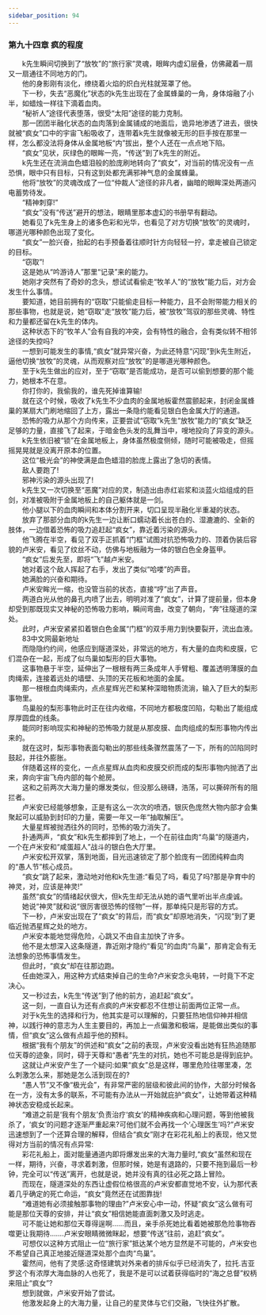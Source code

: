 ```yaml
---
sidebar_position: 94
---
```

### 第九十四章 疯的程度  


　　k先生瞬间切换到了“放牧”的“旅行家”灵魂，眼眸内虚幻层叠，仿佛藏着一扇又一扇通往不同地方的门。  
　　他的身影刚有淡化，缭绕着火焰的炽白光柱就笼罩了他。  
　　下一秒，失去“恶魔化”状态的k先生出现在了金属蜂巢的一角，身体熔融了小半，如蜡烛一样往下滴着血肉。  
　　“秘祈人”途径代表堕落，很受“太阳”途径的能力克制。  
　　那一团团半融化状态的血肉落到金属铺成的地面后，诡异地渗透了进去，很快就被“疯女”口中的宇宙飞船吸收了，连带着k先生就像被无形的巨手按在那里一样，怎么都没法将身体从金属地板“内”拔出，整个人还在一点点地下陷。  
　　“疯女”见状，灰绿色的眼眸一亮，“传送”到了k先生的附近。  
　　k先生还在流淌血色蜡泪般的脸庞刷地转向了“疯女”，对当前的情况没有一点恐惧，眼中只有目标，只有这到处都充满邪神气息的金属蜂巢。  
　　他将“放牧”的灵魂改成了一位“仲裁人”途径的非凡者，幽暗的眼眸深处两道闪电蓄势待发。  
　　“精神刺穿!”  
　　“疯女”没有“传送”避开的想法，眼睛里那本虚幻的书册早有翻动。  
　　她看见了k先生身上的诸多色彩和光华，也看见了对方切换“放牧”的灵魂时，哪道光哪种颜色出现了变化。  
　　“疯女”一脸兴奋，抬起的右手预备着往顺时针方向轻轻一拧，拿走被自己锁定的目标。  
　　“窃取”!  
　　这是她从“吟游诗人”那里“记录”来的能力。  
　　她刚才突然有了奇妙的念头，想试试看偷走“牧羊人”的“放牧”能力后，对方会发生什么事情。  
　　要知道，她目前拥有的“窃取”只能偷走目标一种能力，且不会附带能力相关的那些事物，也就是说，她“窃取”走“放牧”能力后，被“放牧”驾驭的那些灵魂、特性和力量都还留在k先生的体内。  
　　这种状态下的“牧羊人”会有自我的冲突，会有特性的融合，会有类似转不相邻途径的失控吗?  
　　一想到可能发生的事情,“疯女”就异常兴奋，为此还特意“闪现”到k先生附近，逼他切换“放牧”的灵魂，从而观察对应“放牧”的是哪道光哪种颜色。  
　　至于k先生做出的应对，至于“窃取”是否能成功，是否可以偷到想要的那个能力，她根本不在意。  
　　你打你的，我偷我的，谁先死掉谁算输!  
　　就在这个时候，吸收了k先生不少血肉的金属地板霍然震颤起来，封闭金属蜂巢的某扇大门刷地缩回了上方，露出一条隐约能看见银白色金属大厅的通道。  
　　恐怖的吸力从那个方向传来，正要尝试“窃取”k先生“放牧”能力的“疯女”缺乏足够的力量，直接飞了起来，于暗金色头发的乱舞当中，嗖地投向了异变的源头。  
　　k先生依旧被“锁”在金属地板上，身体虽然极度侧倾，随时可能被吸走，但摇摇晃晃就是没离开原本的位置。  
　　这位“极光会”的神使满是血色蜡泪的脸庞上露出了急切的表情。  
　　敌人要跑了!  
　　邪神污染的源头出现了!  
　　k先生又一次切换至“恶魔”对应的灵，制造出由赤红岩浆和淡蓝火焰组成的巨剑，对准被吸附于金属地板上的自己躯体就是一剑。  
　　他小腿以下的血肉瞬间和本体分割开来，切口呈现半融化半重凝的状态。  
　　放弃了那部分血肉的k先生一边让断口蠕动着长出苍白的、湿漉漉的、全新的肢体，一边借着恐怖的吸力追赶起“疯女”，靠近着污染的源头。  
　　他飞腾在半空，看见了双手正抓着“门框”试图对抗恐怖吸力的、顶着伪装后容貌的卢米安，看见了纹丝不动，仿佛与地板融为一体的银白色全身盔甲。  
　　“疯女”后发先至，即将“飞”越卢米安。  
　　她对着这个敌人挥起了右手，发出了类似“哈喽”的声音。  
　　她满脸的兴奋和期待。  
　　卢米安眸光一缩，也没管当前的状态，直接“哼”出了声音。  
　　两道白光从他的鼻孔内喷了出去，明明对准了“疯女”，计算了提前量，但本身却受到那既现实又神秘的恐怖吸力影响，瞬间弯曲，改变了朝向，“奔”往隧道的深处。  
　　此时，卢米安紧紧扣着银白色金属“门框”的双手用力到快要裂开，流出血液。  
　　83中文网最新地址  
　　而隐隐约约间，他感应到隧道深处，非常远的地方，有大量的血肉和皮膜，它们混杂在一起，形成了似鸟巢如梨形的巨大事物。  
　　这事物悬于半空，延伸出了一根根有两三条成年人手臂粗、覆盖透明薄膜的血肉绳索，连接着远处的墙壁、头顶的天花板和地面的金属。  
　　那一根根血肉绳索内，点点星辉光芒和某种深暗物质流淌，输入了巨大的梨形事物里。  
　　鸟巢般的梨形事物此时正在往内收缩，不同地方都极度凹陷，勾勒出了能组成厚厚圆盘的线条。  
　　能同时影响现实和神秘的恐怖吸力就是从那皮膜、血肉组成的梨形事物内传出来的。  
　　就在这时，梨形事物表面勾勒出的那些线条骤然震荡了一下，所有的凹陷同时鼓起，并往外膨胀。  
　　伴随着这样的变化，一点点星辉从血肉和皮膜交织而成的梨形事物内抛洒了出来，奔向宇宙飞舟内部的每个舱房。  
　　这和之前两次大海力量的爆发类似，但没那么磅礴，浩荡，可以撕碎所有的阻拦者。  
　　卢米安已经能够想象，正是有这么一次次的喷洒，银灰色庞然大物内部才会集聚起可以威胁到封印的力量，需要一年又一年“抽取解压”。  
　　大量星辉被抛洒往外的同时，恐怖的吸力消失了。  
　　扑通两声，“疯女”和k先生都摔到了地上，一个在前往血肉“鸟巢”的隧道内，一个在卢米安和“咸蛋超人”战斗的银白色大厅里。  
　　卢米安松开双掌，落到地面，目光迅速锁定了那个脸庞有一团团纯粹血肉的“愚人节”核心成员。  
　　“疯女”跳了起来，激动地对他和k先生道:“看见了吗，看见了吗?那是孕育中的神灵，对，应该是神灵!”  
　　虽然“疯女”的情绪起伏很大，但k先生却无法从她的语气里听出半点虔诚。  
　　她说“神灵”就和说“很厉害很恐怖的怪物”一样，那单纯只是形容的方式。  
　　下一秒，卢米安出现在了“疯女”的背后，而“疯女”却原地消失，“闪现”到了更临近抛洒星辉之处的地方。  
　　卢米安本能地觉得危险，心跳又不由自主加快了许多。  
　　他不是太想深入这条隧道，靠近刚才隐约“看见”的血肉“鸟巢”，那肯定会有无法想象的恐怖事情发生。  
　　但此时，“疯女”却在往那边跑。  
　　任由她深入，用这种方式结束掉自己的生命?卢米安念头电转，一时竟下不定决心。  
　　又一秒过去，k先生“传送”到了他的前方，追赶起“疯女”。  
　　这一刻，一直自认为还有点疯的卢米安都忍不住想让前面两位正常一点。  
　　对于k先生的选择和行为，他其实是可以理解的，只要狂热地信仰神并相信神，以践行神的意志为人生主要目的，再加上一点偏激和极端，是能做出类似的事情，但“疯女”这么做有点超乎他的预料。  
　　根据“我有个朋友”的供述和“疯女”之前的表现，卢米安没看出她有狂热追随那位天尊的迹象，同时，碍于天尊和“愚者”先生的对抗，她也不可能总是得到庇护。  
　　这就让卢米安产生了一个疑问:如果“疯女”总是这样，哪里危险往哪里凑，怎么刺激怎么来，那她是怎么活到现在的?  
　　“愚人节”又不像“极光会”，有非常严密的层级和彼此间的协作，大部分时候各在一方，没有太多的联系，不可能有办法从一开始就庇护“疯女”，让她带着这种精神状态安稳成长起来。  
　　“难道之前是‘我有个朋友’负责治疗‘疯女’的精神疾病和心理问题，等到他被我杀了，‘疯女’的问题才逐渐严重起来?可他们就不会再找一个‘心理医生’吗?”卢米安迅速想到了一个还算合理的解释，但结合“疯女”刚才在彩花礼船上的表现，他又觉得对方当前的情况有点异常:  
　　彩花礼船上，面对能量通道内即将爆发出来的大海力量时,“疯女”虽然和现在一样，期待，兴奋，寻求着刺激，但那时候，她是有退路的，只要不拖到最后一秒钟，完全可以“传送”离开，也就是说，她并没有真的往必死之路上冒险。  
　　而现在，隧道深处的东西让虚假位格很高的卢米安都直觉地不安，认为那代表着几乎确定的死亡命运，“疯女”竟然还在试图靠拢!  
　　“难道她有必须接触那事物的理由?”卢米安心中一动，怀疑“疯女”这么做有可能是那位天尊的安排，并让“疯女”相信她能直面刺激又及时逃走。  
　　可不能让她和那位天尊得逞啊……而且，亲手杀死她比看着她被那危险事物吞噬更让我期待…….卢米安眼睛微微眯起，想要“传送”往前，追赶“疯女”。  
　　可想仅以这种方式阻止一位“旅行家”抵达某个地方显然是不可能的，卢米安也不希望自己真正地接近隧道深处那个血肉“鸟巢”。  
　　霍然间，他有了灵感:这奇怪建筑对外来者的排斥似乎已经消失了，拉托.吉亚罗这个有浓厚大海血脉的人也死了，我是不是可以试着获得临时的“海之总督”权柄来阻止“疯女”?  
　　想到就做，卢米安开始了尝试。  
　　他激发起身上的大海力量，让自己的星灵体与它们交融，飞快往外扩散。  
